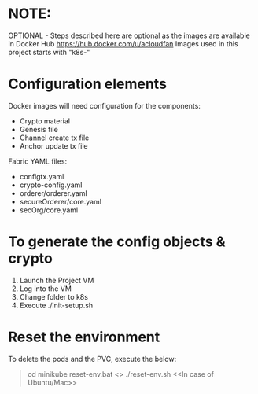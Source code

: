 NOTE:
=====
OPTIONAL - Steps described here are optional as the images are available in Docker Hub
https://hub.docker.com/u/acloudfan
Images used in this project starts with "k8s-"

Configuration elements
======================
Docker images will need configuration for the components:
- Crypto material
- Genesis file
- Channel create tx file
- Anchor update tx file

Fabric YAML files:
- configtx.yaml
- crypto-config.yaml
- orderer/orderer.yaml
- secureOrderer/core.yaml
- secOrg/core.yaml

To generate the config objects & crypto
=======================================
1. Launch the Project VM
2. Log into the VM
3. Change folder to k8s
4. Execute ./init-setup.sh

Reset the environment
=====================
To delete the pods and the PVC, execute the below:
> cd minikube
> reset-env.bat      <<In case of windows>>
> ./reset-env.sh     <<In case of Ubuntu/Mac>>